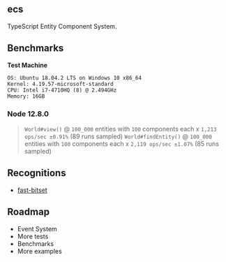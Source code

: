 ## ecs

TypeScript Entity Component System.

## Benchmarks

**Test Machine**

```
OS: Ubuntu 18.04.2 LTS on Windows 10 x86_64
Kernel: 4.19.57-microsoft-standard
CPU: Intel i7-4710HQ (8) @ 2.494GHz
Memory: 16GB
```

### Node 12.8.0

> `World#view()` @ `100_000` entities with `100` components each x `1,213 ops/sec ±0.91%` (89 runs sampled)
> `World#findEntity()` @ `100_000` entities with `100` components each x `2,119 ops/sec ±1.07%` (85 runs sampled)

## Recognitions

- [fast-bitset](https://www.npmjs.com/package/fast-bitset)

## Roadmap

- Event System
- More tests
- Benchmarks
- More examples
